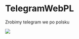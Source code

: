 # TelegramWebPL
Zrobimy telegram we po polsku


<a title="Crowdin" target="_blank" href="https://crowdin.com/project/bartixxx"><img src="https://d322cqt584bo4o.cloudfront.net/bartixxx/localized.svg"></a>


